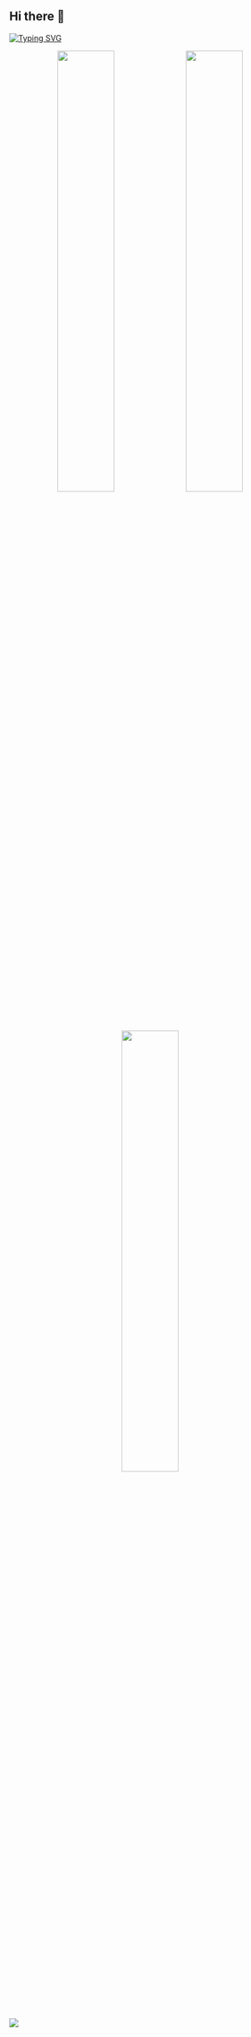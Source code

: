 ## Hi there 👋


<a href="https://git.io/typing-svg"><img src="https://readme-typing-svg.demolab.com?font=Fira+Code&weight=600&pause=1000&center=true&random=false&width=550&lines=Front+End+Developer;2%2B+Years+Experience;I+am+passionate+web+developer;Constantly+advancing+my+skills+and+knowledge." alt="Typing SVG" /></a>


<div align="center">
<img src="https://github-readme-stats.vercel.app/api?username=chrix40&show_icons=true&theme=tokyonight" width="45%" />
<img src="https://github-readme-streak-stats.herokuapp.com/?user=chrix40&theme=tokyonight" width="45%"/>
</div>
<div align="center">
<img src="https://github-readme-stats.vercel.app/api/top-langs/?username=chrix40&theme=tokyonight&layout=compact" width="45%" />
</div>

<a href="https://www.youtube.com/watch?v=dQw4w9WgXcQ"><img src="https://user-images.githubusercontent.com/73097560/115834477-dbab4500-a447-11eb-908a-139a6edaec5c.gif"></a>

<!--
**SamiSelx/SamiSelx** is a ✨ _special_ ✨ repository because its `README.md` (this file) appears on your GitHub profile.

Here are some ideas to get you started:

- 🔭 I’m currently working on ...
- 🌱 I’m currently learning ...
- 👯 I’m looking to collaborate on ...
- 🤔 I’m looking for help with ...
- 💬 Ask me about ...
- 📫 How to reach me: ...
- 😄 Pronouns: ...
- ⚡ Fun fact: ...
-->
